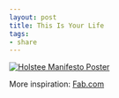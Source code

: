 ```yaml
---
layout: post
title: This Is Your Life
tags:
- share
---
```

[ ![Holstee Manifesto Poster][img3] ](http://images.sayzlim.net/2011/07/holstee_manifesto.png "Holstee Manifesto Poster")

[img3]: http://images.sayzlim.net/2011/07/holstee_manifesto.png "Holstee Manifesto Poster"

More inspiration: [Fab.com](http://fab.com/gojuxp "Fab")
